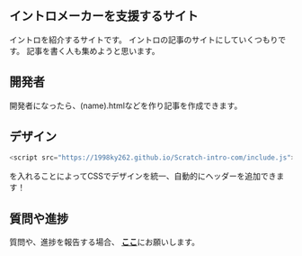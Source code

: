 ## イントロメーカーを支援するサイト
イントロを紹介するサイトです。
イントロの記事のサイトにしていくつもりです。
記事を書く人も集めようと思います。
## 開発者
開発者になったら、(name).htmlなどを作り記事を作成できます。
## デザイン
~~~JavaScript
<script src="https://1998ky262.github.io/Scratch-intro-com/include.js"></script>
~~~
を入れることによってCSSでデザインを統一、自動的にヘッダーを追加できます！
## 質問や進捗
質問や、進捗を報告する場合、
<strong><a href="https://github.com/1998ky262/Scratch.intro.com/issues/1">ここ</a></strong>にお願いします。
